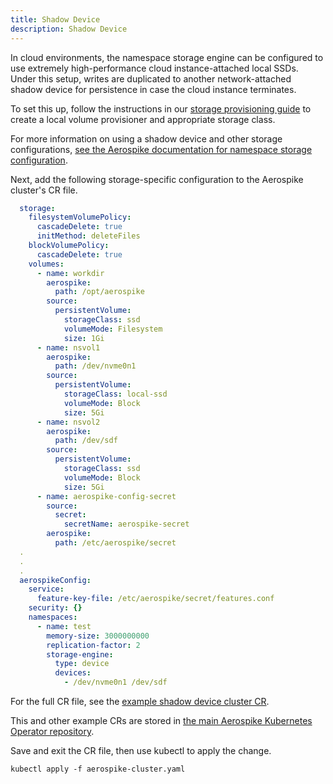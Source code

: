 ```yaml
---
title: Shadow Device
description: Shadow Device
---
```


In cloud environments, the namespace storage engine can be configured to use extremely high-performance cloud instance-attached local SSDs. Under this setup, writes are duplicated to another network-attached shadow device for persistence in case the cloud instance terminates.

To set this up, follow the instructions in our [storage provisioning guide](Storage-provisioning.md) to create a local volume provisioner and appropriate storage class.

For more information on using a shadow device and other storage configurations, [see the Aerospike documentation for namespace storage configuration](https://docs.aerospike.com/docs/operations/configure/namespace/storage/index.html).

Next, add the following storage-specific configuration to the Aerospike cluster's CR file.

```yaml
  storage:
    filesystemVolumePolicy:
      cascadeDelete: true
      initMethod: deleteFiles
    blockVolumePolicy:
      cascadeDelete: true
    volumes:
      - name: workdir
        aerospike:
          path: /opt/aerospike
        source:
          persistentVolume:
            storageClass: ssd
            volumeMode: Filesystem
            size: 1Gi
      - name: nsvol1
        aerospike:
          path: /dev/nvme0n1
        source:
          persistentVolume:
            storageClass: local-ssd
            volumeMode: Block
            size: 5Gi
      - name: nsvol2
        aerospike:
          path: /dev/sdf
        source:
          persistentVolume:
            storageClass: ssd
            volumeMode: Block
            size: 5Gi
      - name: aerospike-config-secret
        source:
          secret:
            secretName: aerospike-secret
        aerospike:
          path: /etc/aerospike/secret
  .
  .
  .
  aerospikeConfig:
    service:
      feature-key-file: /etc/aerospike/secret/features.conf
    security: {}
    namespaces:
      - name: test
        memory-size: 3000000000
        replication-factor: 2
        storage-engine:
          type: device
          devices:
            - /dev/nvme0n1 /dev/sdf
```

For the full CR file, see the [example shadow device cluster CR](https://github.com/aerospike/aerospike-kubernetes-operator/blob/2.0.0/config/samples/shadow_device_cluster_cr.yaml).

This and other example CRs are stored in [the main Aerospike Kubernetes Operator repository](https://github.com/aerospike/aerospike-kubernetes-operator/tree/master/config/samples).

Save and exit the CR file, then use kubectl to apply the change.

```shell
kubectl apply -f aerospike-cluster.yaml
```
